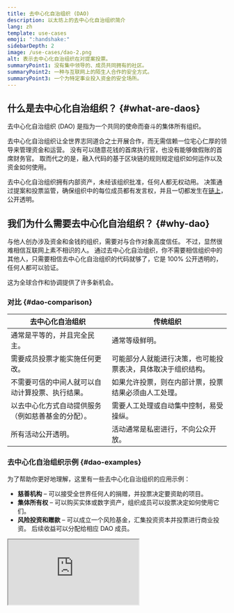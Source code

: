 ```yaml
---
title: 去中心化自治组织 (DAO)
description: 以太坊上的去中心化自治组织简介
lang: zh
template: use-cases
emoji: ":handshake:"
sidebarDepth: 2
image: /use-cases/dao-2.png
alt: 表示去中心化自治组织在对提案投票。
summaryPoint1: 没有集中领导的、成员共同拥有的社区。
summaryPoint2: 一种与互联网上的陌生人合作的安全方式。
summaryPoint3: 一个为特定事业投入资金的安全场所。
---
```


## 什么是去中心化自治组织？ {#what-are-daos}

去中心化自治组织 (DAO) 是指为一个共同的使命而奋斗的集体所有组织。

去中心化自治组织让全世界志同道合之士开展合作，而无需信赖一位宅心仁厚的领导来管理资金和运营。 没有可以随意花钱的首席执行官，也没有能够做假账的首席财务官。 取而代之的是，融入代码的基于区块链的规则规定组织如何运作以及资金如何使用。

去中心化自治组织拥有内部资产，未经该组织批准，任何人都无权动用。 决策通过提案和投票监管，确保组织中的每位成员都有发言权，并且一切都发生在[链上](/glossary/#on-chain)，公开透明。

## 我们为什么需要去中心化自治组织？ {#why-dao}

与他人创办涉及资金和金钱的组织，需要对与合作对象高度信任。 不过，显然很难相信互联网上素不相识的人。 通过去中心化自治组织，你不需要相信组织中的其他人，只需要相信去中心化自治组织的代码就够了，它是 100% 公开透明的，任何人都可以验证。

这为全球合作和协调提供了许多新机会。

### 对比 {#dao-comparison}

| 去中心化自治组织                  | 传统组织                           |
| ------------------------- | ------------------------------ |
| 通常是平等的，并且完全民主。            | 通常等级鲜明。                        |
| 需要成员投票才能实施任何更改。           | 可能部分人就能进行决策，也可能投票表决，具体取决于组织结构。 |
| 不需要可信的中间人就可以自动计算投票、执行结果。  | 如果允许投票，则在内部计票，投票结果必须由人工处理。     |
| 以去中心化方式自动提供服务（例如慈善基金的分配）。 | 需要人工处理或自动集中控制，易受操纵。            |
| 所有活动公开透明。                 | 活动通常是私密进行，不向公众开放。              |

### 去中心化自治组织示例 {#dao-examples}

为了帮助你更好地理解，这里有一些去中心化自治组织的应用示例：

- **慈善机构** – 可以接受全世界任何人的捐赠，并投票决定要资助的项目。
- **集体所有权** – 可以购买实体或数字资产，组织成员可以投票决定如何使用它们。
- **风险投资和赠款** – 可以成立一个风险基金，汇集投资资本并投票进行商业投资。 后续收益可以分配给相应 DAO 成员。

<iframe src="https://embed.ted.com/talks/lang/en/scott_fitsimones_could_a_dao_build_the_next_great_city" ></p>

<h2 id="how-daos-work" spaces-before="0">
  去中心化自治组织如何运作？
</h2>

<p spaces-before="0">
  去中心化自治组织的核心是<a href="/glossary/#smart-contract">智能合约</a>，它定义了组织的规则并持有组织的资产。 合约在以太坊上生效后，除非表决通过，否则任何人都不能修改规则。 任何人都无法超越合约定义的规则和逻辑行事。 由于资产也由智能合约定义，这也意味着未经组织批准任何人都不能使用资金。 所以去中心化组织也不需要中央权威。 相反，组织集体作出决定，而付款会在表决通过后自动获批。
</p>

<p spaces-before="0">
  之所以能够做到这一点，是因为智能合约在以太坊上生效后，就无法被篡改。 一切都是公开的，你不可能在其他人一无所知的情况下修改代码（去中心化组织定义的规则）。
</p>

<h2 id="ethereum-and-daos" spaces-before="0">
  以太坊与去中心化自治组织
</h2>

<p spaces-before="0">
  以太坊为去中心化自治组织提供了坚实基础，原因如下：
</p>

<ul>
  <li>
    以太坊自身的共识机制是去中心化的，并且已足够成熟，使得各种组织可以信赖它。
  </li>
  <li>
    智能合约一旦生效就无法更改，即便是其所有者也是如此。 这使得去中心化自治组织能够按照编程规则运行。
  </li>
  <li>
    智能合约可以发送/接收资金。 没有这点，你就需要可信的中间人来管理组织资金。
  </li>
  <li>
    比起竞争，以太坊社区更趋向于合作，这使得各类应用程序和服务系统蓬勃发展。
  </li>
</ul>

<h2 id="dao-governance" spaces-before="0">
  去中心化自治组织的治理
</h2>

<p spaces-before="0">
  治理去中心化自治组织时要考虑很多因素，比如投票和提案如何运作。
</p>

<h3 id="governance-delegation" spaces-before="0">
  委托
</h3>

<p spaces-before="0">
  委托就像是去中心化自治组织的代议制民主。 代币持有者将投票委托给那些自提名并承诺管理协议和随时了解动态的用户。
</p>

<h4 id="governance-example" spaces-before="0">
  知名案例
</h4>

<p spaces-before="0">
  <a href="https://claim.ens.domains/delegate-ranking">以太坊域名服务</a> - 以太坊域名服务持有者可以将他们的选票委托给参与的社区成员来代表他们。
</p>

<h3 id="governance-example" spaces-before="0">
  自动交易治理
</h3>

<p spaces-before="0">
  在很多去中心化自治组织中，如果达到法定人数的成员投票赞成，交易将自动执行。
</p>

<h4 id="governance-example" spaces-before="0">
  知名案例
</h4>

<p spaces-before="0">
  <a href="https://nouns.wtf">Nouns</a> — 在去中心化自治组织 Nouns 中，只要创始人不否决，如果投票达到法定票数并且多数票赞成，那么交易将自动执行。
</p>

<h3 id="governance-example" spaces-before="0">
  多重签名治理
</h3>

<p spaces-before="0">
  虽然去中心化自治组织可能有数千名有投票权的成员，但资金一般会放在一个由 5 到 20 名活跃社区成员共同管理的<a href="/glossary/#wallet">钱包</a>中，这些成员受组织信任并接受监督（社区知道他们的公开身份）。 投票后，<a href="/glossary/#multisig">多重签名</a>的签名者执行社区的意愿。
</p>

<h2 id="dao-laws" spaces-before="0">
  去中心化自治组织相关法律
</h2>

<p spaces-before="0">
  1977 年，怀俄明州发明了有限责任公司制度，保护企业家并对他们的责任范围做出限制。 最近，他们率先制定了《去中心化自治组织法》，确立了去中心化自治组织的法律地位。 目前，怀俄明州、佛蒙特州和维尔京群岛都制定了各自的去中心化自治组织法律。
</p>

<h3 id="law-example" spaces-before="0">
  知名案例
</h3>

<p spaces-before="0">
  <a href="https://citydao.io">CityDAO</a> — 依照怀俄明州的去中心化自治组织相关法律，CityDAO 购买了黄石国家公园附近的 40 英亩土地。
</p>

<h2 id="dao-membership" spaces-before="0">
  去中心化自治组织的成员资格
</h2>

<p spaces-before="0">
  去中心化自治组织成员资格分为多种模式。 成员资格可以决定投票方式和去中心化自治组织的其他关键事项。
</p>

<h3 id="token-based-membership" spaces-before="0">
  基于代币的成员资格
</h3>

<p spaces-before="0">
  通常完全<a href="/glossary/#permissionless">无需许可</a>，具体取决于使用的代币。 这些治理代币大多可以在<a href="/glossary/#dex">去中心化交易所</a>进行交易，无需许可。 其余代币要通过提供流动性或其他“工作量证明”才能赚取。 无论何种方式，只要持有代币就可以参与投票。
</p>

<p spaces-before="0">
  <em x-id="4">通常用来管理各种去中心化协议和/或代币本身。</em>
</p>

<h4 id="token-example" spaces-before="0">
  知名案例
</h4>

<p spaces-before="0">
  <a href="https://makerdao.com">MakerDAO</a> — 去中心化交易所普遍提供 MakerDAO 的代币 MKR，任何人都可以买入，从而获得对 Maker 协议未来的投票权。
</p>

<h3 id="share-based-membership" spaces-before="0">
  基于份额的成员资格
</h3>

<p spaces-before="0">
  基于份额的去中心化自治组织在更大程度上需要许可，但仍然相当公开透明。 任何潜在成员都可以提交加入去中心化自治组织的提案，并且通常以代币或工作的形式提供有价值的贡献。 份额代表直接投票权和所有权。 成员可以随时退出组织并带走属于他们的资金份额。
</p>

<p spaces-before="0">
  <em x-id="4">通常用于联系更紧密、以人为中心的组织，例如慈善机构、工人团体和投资俱乐部等。 也可以管理协议和代币。</em>
</p>

<h4 id="share-example" spaces-before="0">
  知名案例
</h4>

<p spaces-before="0">
  <a href="http://molochdao.com/">MolochDAO</a> – MolochDAO 致力于为以太坊项目募集资金。 他们需要成员资格提案，以便组织可以评估你是否具有必要的专业知识和资本来对潜在受资助者做出明智判断。 你无法通过在公开市场上购买代币来加入这类去中心化自治组织。
</p>

<h3 id="reputation-based-membership" spaces-before="0">
  基于信誉的成员资格
</h3>

<p spaces-before="0">
  信誉代表参加投票的证明，并授予去中心化自治组织中的投票权。 不同于基于代币或份额的成员资格，基于信誉的去中心化自治组织不会将所有权转让给贡献者。 信誉不能够购买、转让或委托；去中心化自治组织成员必须通过参与获得信誉。 链上投票无需许可，潜在成员可以自由提交加入去中心化自治组织的提案，并要求获得信誉和代币，作为他们所做贡献的奖励。
</p>

<p spaces-before="0">
  <em x-id="4">通常用于协议和<a href="/glossary/#dapp">去中心化应用程序</a>的去中心化开发和管理，但同时非常适合各类组织，例如慈善机构、工人团体、投资俱乐部等。</em>
</p>

<h4 id="reputation-example" spaces-before="0">
  知名案例
</h4>

<p spaces-before="0">
  <a href="https://DXdao.eth.limo">DXdao</a> -- DXdao 是一个全球性的主权团体，自 2019 年以来一直致力于构建和管理去中心化协议和应用程序。 它利用基于信誉的治理和<a href="/glossary/#holographic-consensus">全息共识</a>来协调和管理资金，这意味着没有人能够影响其未来或治理。
</p>

<h2 id="join-start-a-dao" spaces-before="0">
  加入/创立去中心化自治组织
</h2>

<h3 id="join-a-dao" spaces-before="0">
  加入去中心化自治组织
</h3>

<ul>
  <li>
    <a href="/community/get-involved/#decentralized-autonomous-organizations-daos">以太坊社区中的去中心化自治组织</a>
  </li>
  <li>
    <a href="https://app.daohaus.club/explore">DAOHaus 的去中心化自治组织列表</a>
  </li>
  <li>
    <a href="https://www.tally.xyz">Tally.xyz 的去中心化自治组织列表</a>
  </li>
</ul>

<h3 id="start-a-dao" spaces-before="0">
  创立去中心化自治组织
</h3>

<ul>
  <li>
    <a href="https://app.daohaus.club/summon">使用 DAOHaus 创立去中心化自治组织</a>
  </li>
  <li>
    <a href="https://www.tally.xyz/add-a-dao">从 Tally 开创治理去中心化自治组织</a>
  </li>
  <li>
    <a href="https://aragon.org/product">创立由 Aragon 支持的去中心化自治组织</a>
  </li>
  <li>
    <a href="https://colony.io/">创立 colony</a>
  </li>
  <li>
    <a href="https://alchemy.daostack.io/daos/create">使用 DAOstack 的全息共识机制创建去中心化自治组织</a>
  </li>
</ul>

<h2 id="further-reading" spaces-before="0">
  延伸阅读
</h2>

<h3 id="dao-articles" spaces-before="0">
  去中心化自治组织相关文章
</h3>

<ul>
  <li>
    <a href="https://aragon.org/dao">什么是去中心化自治组织？</a>– <a href="https://aragon.org/">Aragon</a>
  </li>
  <li>
    <a href="https://wiki.metagame.wtf/docs/great-houses/house-of-daos">去中心化自治组织之家</a> – <a href="https://wiki.metagame.wtf/">Metagame</a>
  </li>
  <li>
    <a href="https://daohaus.substack.com/p/-what-is-a-dao-and-what-is-it-for">什么是去中心化自治组织，其宗旨是什么？</a> – <a href="https://daohaus.club/">DAOhaus</a>
  </li>
  <li>
    <a href="https://daohaus.substack.com/p/four-and-a-half-steps-to-start-a">如何创立由去中心化自治组织提供支持的数字社区</a> – <a href="https://daohaus.club/">DAOhaus</a>
  </li>
  <li>
    <a href="https://coinmarketcap.com/alexandria/article/what-is-a-dao">什么是去中心化自治组织？</a> – <a href="https://coinmarketcap.com">Coinmarketcap</a>
  </li>
  <li>
    <a href="https://medium.com/daostack/holographic-consensus-part-1-116a73ba1e1c">什么是全息共识？</a> - <a href="https://daostack.io/">DAOstack</a>
  </li>
  <li>
    <a href="https://vitalik.eth.limo/general/2022/09/20/daos.html">《去中心化自治组织不是公司：去中心化在自治组织中很重要》，作者 Vitalik</a>
  </li>
  <li>
    <a href="https://blog.ethereum.org/2014/05/06/daos-dacs-das-and-more-an-incomplete-terminology-guide">去中心化自治组织、数据可用性委员会、数据可用性等等：不完整术语指南</a> - <a href="https://blog.ethereum.org">以太坊博客</a>
  </li>
</ul>

<h3 id="videos" spaces-before="0">
  视频
</h3>

<ul>
  <li>
    <a href="https://youtu.be/KHm0uUPqmVE">什么是加密货币中的去中心化自治组织？</a>
  </li>
  <li>
    <a href="https://www.ted.com/talks/scott_fitsimones_could_a_dao_build_the_next_great_city">去中心化自治组织能构建一座城市吗？</a> – <a href="https://www.ted.com/">TED</a>
  </li>
</ul>
